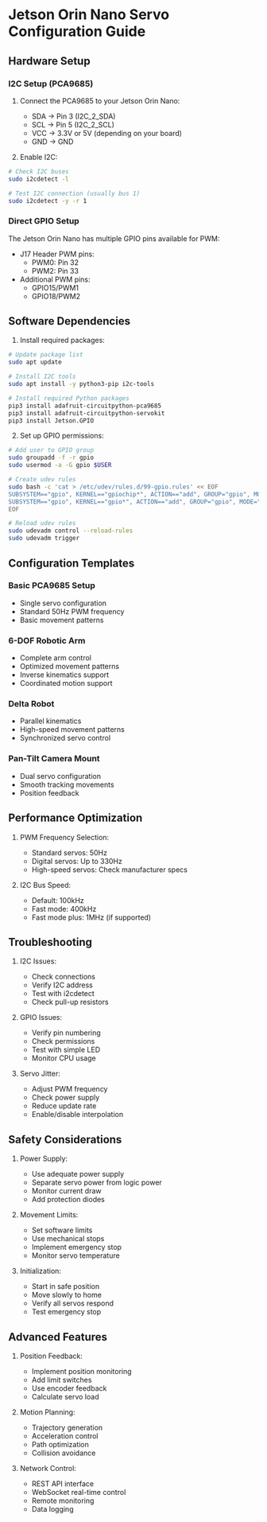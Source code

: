# Jetson Orin Nano Servo Configuration Guide

## Hardware Setup

### I2C Setup (PCA9685)

1. Connect the PCA9685 to your Jetson Orin Nano:

   - SDA → Pin 3 (I2C_2_SDA)
   - SCL → Pin 5 (I2C_2_SCL)
   - VCC → 3.3V or 5V (depending on your board)
   - GND → GND

2. Enable I2C:

```bash
# Check I2C buses
sudo i2cdetect -l

# Test I2C connection (usually bus 1)
sudo i2cdetect -y -r 1
```

### Direct GPIO Setup

The Jetson Orin Nano has multiple GPIO pins available for PWM:

- J17 Header PWM pins:
  - PWM0: Pin 32
  - PWM2: Pin 33
- Additional PWM pins:
  - GPIO15/PWM1
  - GPIO18/PWM2

## Software Dependencies

1. Install required packages:

```bash
# Update package list
sudo apt update

# Install I2C tools
sudo apt install -y python3-pip i2c-tools

# Install required Python packages
pip3 install adafruit-circuitpython-pca9685
pip3 install adafruit-circuitpython-servokit
pip3 install Jetson.GPIO
```

2. Set up GPIO permissions:

```bash
# Add user to GPIO group
sudo groupadd -f -r gpio
sudo usermod -a -G gpio $USER

# Create udev rules
sudo bash -c 'cat > /etc/udev/rules.d/99-gpio.rules' << EOF
SUBSYSTEM=="gpio", KERNEL=="gpiochip*", ACTION=="add", GROUP="gpio", MODE="0660"
SUBSYSTEM=="gpio", KERNEL=="gpio*", ACTION=="add", GROUP="gpio", MODE="0660"
EOF

# Reload udev rules
sudo udevadm control --reload-rules
sudo udevadm trigger
```

## Configuration Templates

### Basic PCA9685 Setup

- Single servo configuration
- Standard 50Hz PWM frequency
- Basic movement patterns

### 6-DOF Robotic Arm

- Complete arm control
- Optimized movement patterns
- Inverse kinematics support
- Coordinated motion support

### Delta Robot

- Parallel kinematics
- High-speed movement patterns
- Synchronized servo control

### Pan-Tilt Camera Mount

- Dual servo configuration
- Smooth tracking movements
- Position feedback

## Performance Optimization

1. PWM Frequency Selection:

   - Standard servos: 50Hz
   - Digital servos: Up to 330Hz
   - High-speed servos: Check manufacturer specs

2. I2C Bus Speed:
   - Default: 100kHz
   - Fast mode: 400kHz
   - Fast mode plus: 1MHz (if supported)

## Troubleshooting

1. I2C Issues:

   - Check connections
   - Verify I2C address
   - Test with i2cdetect
   - Check pull-up resistors

2. GPIO Issues:

   - Verify pin numbering
   - Check permissions
   - Test with simple LED
   - Monitor CPU usage

3. Servo Jitter:
   - Adjust PWM frequency
   - Check power supply
   - Reduce update rate
   - Enable/disable interpolation

## Safety Considerations

1. Power Supply:

   - Use adequate power supply
   - Separate servo power from logic power
   - Monitor current draw
   - Add protection diodes

2. Movement Limits:

   - Set software limits
   - Use mechanical stops
   - Implement emergency stop
   - Monitor servo temperature

3. Initialization:
   - Start in safe position
   - Move slowly to home
   - Verify all servos respond
   - Test emergency stop

## Advanced Features

1. Position Feedback:

   - Implement position monitoring
   - Add limit switches
   - Use encoder feedback
   - Calculate servo load

2. Motion Planning:

   - Trajectory generation
   - Acceleration control
   - Path optimization
   - Collision avoidance

3. Network Control:
   - REST API interface
   - WebSocket real-time control
   - Remote monitoring
   - Data logging
